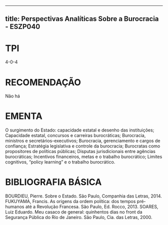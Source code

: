 
---
title: Perspectivas Analíticas Sobre a Burocracia - ESZP040 
---

# TPI

4-0-4

# RECOMENDAÇÃO

Não há

# EMENTA

O surgimento do Estado: capacidade estatal e desenho das instituições; Capacidade estatal, concursos e carreiras burocráticas; Burocracia, ministros e secretários-executivos; Burocracia, gerenciamento e cargos de confiança; Estratégia legislativa e controle da burocracia; Burocratas como propositores de políticas públicas; Disputas jurisdicionais entre agências burocráticas; Incentivos financeiros, metas e o trabalho burocrático; Limites cognitivos, “policy learning” e o trabalho burocrático.

# BIBLIOGRAFIA BÁSICA

BOURDIEU, Pierre. Sobre o Estado. São Paulo, Companhia das Letras, 2014.
FUKUYAMA, Francis. As origens da ordem política: dos tempos pré-humanos até a Revolução Francesa. São Paulo, Ed. Rocco, 2013.
SOARES, Luiz Eduardo. Meu casaco de general: quinhentos dias no front da Segurança Pública do Rio de Janeiro. São Paulo, Cia. das Letras, 2000.
        